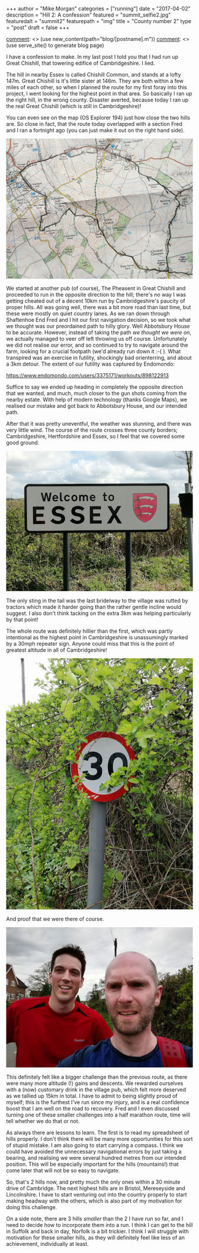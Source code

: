 +++
author = "Mike Morgan"
categories = ["running"]
date = "2017-04-02"
description = "Hill 2: A confession"
featured = "summit_selfie2.jpg"
featuredalt = "summit2"
featurepath = "img"
title = "County number 2"
type = "post"
draft = false
+++

[comment]: <> (this is how you make a comment in markdown)
[comment]: <> (use new_content(path="blog/[postname].m"))
[comment]: <> (use serve_site() to generate blog page)

I have a confession to make.  In my last post I told you that I had run up Great Chishill, that towering edifice of Cambridgeshire.  I lied.

The hill in nearby Essex is called Chishill Common, and stands at a lofty 147m.  Great Chishill is it's little sister at 146m.  They are both within a few miles of each other, so when I planned the route for my first foray into this project, I went looking for the highest point in that area.  So basically I ran up the right hill, in the wrong county.  Disaster averted, because today I ran up the real Great Chishill (which is still in Cambridgeshire)!

You can even see on the map (OS Explorer 194) just how close the two hills are.  So close in fact, that the route today overlapped with a section Fred and I ran a fortnight ago (you can just make it out on the right hand side).

![route map][4]

We started at another pub (of course), The Pheasent in Great Chishill and proceeded to run in the opposite direction to the hill; there's no way I was getting cheated out of a decent 10km run by Cambridgeshire's paucity of proper hills.  All was going well, there was a bit more road than last time, but these were mostly on quiet country lanes.  As we ran down through Shaftenhoe End Fred and I hit our first navigation decision, so we took what we thought was our preordained path to hilly glory.  Well Abbotsbury House to be accurate.  However, instead of taking the path _we thought we were on_, we actually managed to veer off left throwing us off course.  Unfortunately we did not realise our error, and so continued to try to navigate around the farm, looking for a crucial footpath (we'd already run down it :-( ).  What transpired was an exercise in futility, shockingly bad orienterring, and about a 3km detour.  The extent of our futility was captured by Endomondo:

https://www.endomondo.com/users/3375171/workouts/898122913

Suffice to say we ended up heading in completely the opposite direction that we wanted, and much, much closer to the gun shots coming from the nearby estate.  With help of modern technology (thanks Google Maps), we realised our mistake and got back to Abbotsbury House, and our intended path.

After that it was pretty uneventful, the weather was stunning, and there was very little wind.  The course of the route crosses three county borders; Cambridgeshire, Hertfordshire and Essex, so I feel that we covered some good ground.

![welcome to essex][3]

The only sting in the tail was the last bridelway to the village was rutted by tractors which made it harder going than the rather gentle incline would suggest.  I also don't think tacking on the extra 3km was helping particularly by that point!

The whole route was definitely hillier than the first, which was partly intentional as the highest point in Cambridgeshire is unassumingly marked by a 30mph repeater sign.  Anyone could miss that this is the point of greatest altitude in all of Cambridgeshire!

![Great Chishill marker][5]

And proof that we were there of course.

![selfie][1]

This definitely felt like a bigger challenge than the previous route, as there were many more altitude (!) gains and descents.  We rewarded ourselves with a (now) customary drink in the village pub, which felt more deserved as we tallied up 15km in total.  I have to admit to being slightly proud of myself; this is the furthest I've run since my injury, and is a real confidence boost that I am well on the road to recovery.  Fred and I even discussed turning one of these smaller challenges into a half marathon route, time will tell whether we do that or not.

As always there are lessons to learn.  The first is to read my spreadsheet of hills properly.  I don't think there will be many more opportunities for this sort of stupid mistake.  I am also going to start carrying a compass.  I think we could have avoided the unnecessary navigational errors by just taking a bearing, and realising we were several hundred metres from our intended position.  This will be especially important for the hills (mountains!) that come later that will not be so easy to navigate.

So, that's 2 hills now, and pretty much the only ones within a 30 minute drive of Cambridge. The next highest hills are in Bristol, Mereseyside and Lincolnshire.  I have to start venturing out into the country properly to start making headway with the others, which is also part of my motivation for doing this challenge.

On a side note, there are 3 hills _smaller_ than the 2 I have run so far, and I need to decide how to incorporate them into a run.  I think I can get to the hill in Suffolk and back in day, Norfolk is a bit trickier.  I think I will struggle with motivation for these smaller hills, as they will definitely feel like less of an achievement, individually at least.

[1]: /img/summit_selfie2.jpg
[2]: /img/reward2.jpg
[3]: /img/essex.jpg
[4]: /img/map_route2.jpg
[5]: /img/summit_marker.jpg